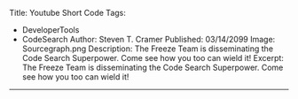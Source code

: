 Title: Youtube Short Code
Tags: 
  - DeveloperTools 
  - CodeSearch 
Author: Steven T. Cramer
Published: 03/14/2099
Image: Sourcegraph.png
Description: The Freeze Team is disseminating the Code Search Superpower. Come see how you too can wield it!
Excerpt: The Freeze Team is disseminating the Code Search Superpower. Come see how you too can wield it!
---
<?! Git "TheFreezeTeam" "TheFreezeTeamBlog" "Readme.md" /?>

